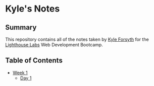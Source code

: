 # Kyle's Notes

## Summary

This repository contains all of the notes taken by [Kyle Forsyth](https://github.com/cupokyle) for the [Lighthouse Labs](https://www.lighthouselabs.ca/) Web Development Bootcamp.

## Table of Contents

- [Week 1](/Week_1)
  - [Day 1](/Week_1/Day_1)
